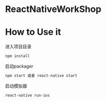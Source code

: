 # ReactNativeWorkShop

# How to Use it

进入项目目录

```bash
npm install
```

启动packager

```bash
npm start 或者 react-native start
```

启动模拟器

```bash
react-native run-ios
```
